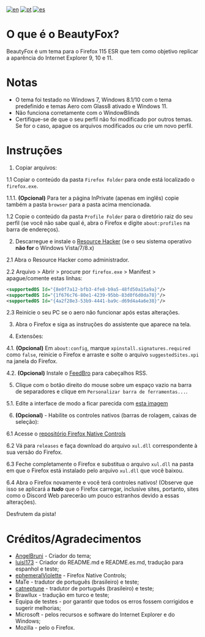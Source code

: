[![en](https://img.shields.io/badge/readme-en-red.svg)](https://github.com/angelbruni/BeautyFox/blob/main/README.md)
[![pt](https://img.shields.io/badge/leia--me-pt-green.svg)](https://github.com/angelbruni/BeautyFox/blob/main/README.pt.md)
[![es](https://img.shields.io/badge/léame-es-yellow.svg)](https://github.com/angelbruni/BeautyFox/blob/main/README.es.md)
# O que é o BeautyFox?
BeautyFox é um tema para o Firefox 115 ESR que tem como objetivo replicar a aparência do Internet Explorer 9, 10 e 11.
# Notas
- O tema foi testado no Windows 7, Windows 8.1/10 com o tema predefinido e temas Aero com Glass8 ativado e Windows 11.
- Não funciona corretamente com o WindowBlinds
- Certifique-se de que o seu perfil não foi modificado por outros temas. Se for o caso, apague os arquivos modificados *ou* crie um novo perfil.

# Instruções
1. Copiar arquivos:

1.1 Copiar o conteúdo da pasta `Firefox Folder` para onde está localizado o `firefox.exe`.

1.1.1. **(Opcional)** Para ter a página InPrivate (apenas em inglês) copie também a pasta `browser` para a pasta acima mencionada.

1.2 Copie o conteúdo da pasta `Profile Folder` para o diretório raiz do seu perfil (se você não sabe qual é, abra o Firefox e digite `about:profiles` na barra de endereços).

2. Descarregue e instale o [Resource Hacker](https://angusj.com/resourcehacker/) (se o seu sistema operativo **não for** o Windows Vista/7/8.x)

2.1 Abra o Resource Hacker como administrador.

2.2 Arquivo > Abrir > procure por `firefox.exe` > Manifest > apague/comente estas linhas:
```xml
<supportedOS Id="{8e0f7a12-bfb3-4fe8-b9a5-48fd50a15a9a}"/>
<supportedOS Id="{1f676c76-80e1-4239-95bb-83d0f6d0da78}"/>
<supportedOS Id="{4a2f28e3-53b9-4441-ba9c-d69d4a4a6e38}"/>
```

2.3 Reinicie o seu PC se o aero não funcionar após estas alterações.

3. Abra o Firefox e siga as instruções do assistente que aparece na tela.

4. Extensões:

4.1. **(Opcional)** Em `about:config`, marque `xpinstall.signatures.required` como `false`, reinicie o Firefox e arraste e solte o arquivo `suggestedSites.xpi` na janela do Firefox.

4.2. **(Opcional)** Instale o [FeedBro](https://addons.mozilla.org/en-US/firefox/addon/feedbroreader/) para cabeçalhos RSS.

5. Clique com o botão direito do mouse sobre um espaço vazio na barra de separadores e clique em `Personalizar barra de ferramentas...`.

5.1. Edite a interface de modo a ficar parecida com [esta imagem](https://www.techrepublic.com/wp-content/uploads/2011/03/6202428.png)

6. **(Opcional)** - Habilite os controles nativos (barras de rolagem, caixas de seleção):

6.1 Acesse o [repositório Firefox Native Controls](https://github.com/ephemeralViolette/firefox-native-controls)

6.2 Vá para `releases` e faça download do arquivo `xul.dll` correspondente à sua versão do Firefox.

6.3 Feche completamente o Firefox e substitua o arquivo `xul.dll` na pasta em que o Firefox está instalado pelo arquivo `xul.dll` que você baixou.

6.4 Abra o Firefox novamente e você terá controles nativos! (Observe que isso se aplicará a ***tudo*** que o Firefox carregar, inclusive sites, portanto, sites como o Discord Web parecerão um pouco estranhos devido a essas alterações).

Desfrutem da pista!

# Créditos/Agradecimentos
* [AngelBruni](https://github.com/angelbruni) - Criador do tema;
* [luisl173](https://github.com/luisl173) - Criador do README.md e README.es.md, tradução para espanhol e teste;
* [ephemeralViolette](https://github.com/ephemeralViolette) - Firefox Native Controls;
* MaTe - tradutor de português (brasileiro) e teste;
* [catneptune](https://github.com/catneptune) - tradutor de português (brasileiro) e teste;
* Brawllux - tradução em turco e teste;
* Equipa de testes - por garantir que todos os erros fossem corrigidos e sugerir melhorias;
* Microsoft - pelos recursos e software do Internet Explorer e do Windows;
* Mozilla - pelo o Firefox.

